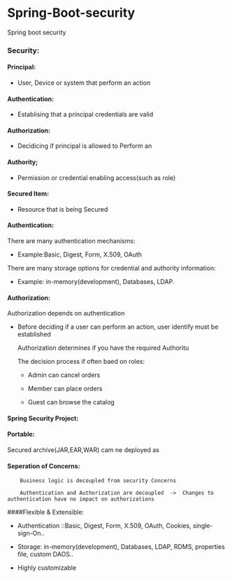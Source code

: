 # Spring-Boot-security

Spring boot security 


### Security:

#### Principal:

- User, Device or system that perform an action

#### Authentication:

- Establising that a principal credentials are valid

#### Authorization:

-  Decidicing if principal is allowed to Perform an

#### Authority;
 
- Permission or credential enabling access(such as role)

#### Secured Item:

- Resource that is being Secured


#### Authentication:

There are many authentication mechanisms:

- Example:Basic, Digest, Form, X.509, OAuth

There are many storage options for credential and authority information:

- Example: in-memory(development), Databases, LDAP.

#### Authorization:

Authorization depends on authentication

- Before deciding if a user can perform an action, user identify must be established

  Authorization determines if you have the required Authoritu
  
  The decision process if often baed on roles:
  
    * Admin can cancel orders
    
    * Member can place orders
    
    * Guest can browse the catalog
    
  
#### Spring Security Project:  

#### Portable:

   Secured archive(JAR,EAR,WAR) cam ne deployed as

#### Seperation of Concerns:

        Business logic is decoupled from security Concerns

        Authentication and Authorization are decoupled  ->  Changes to authentication have no impact on authorizations
               
  ####Flexible & Extensible:
  
   - Authentication ::Basic, Digest, Form, X.509, OAuth, Cookies, single-sign-On..
   
   - Storage: in-memory(development), Databases, LDAP, RDMS, properties file, custom DAOS..
   
   - Highly customizable
       
       
  
  
  
